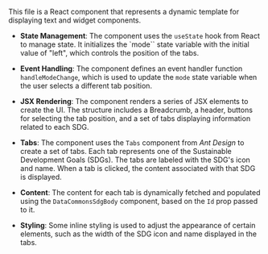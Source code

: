 This file is a React component that represents a dynamic template for displaying text and widget components. 

- **State Management**: The component uses the `useState` hook from React to manage state. It initializes the `mode`` state variable with the initial value of "left", which controls the position of the tabs.

- **Event Handling**: The component defines an event handler function `handleModeChange`, which is used to update the `mode` state variable when the user selects a different tab position.

- **JSX Rendering**: The component renders a series of JSX elements to create the UI. The structure includes a Breadcrumb, a header, buttons for selecting the tab position, and a set of tabs displaying information related to each SDG.

- **Tabs**: The component uses the `Tabs` component from *Ant Design* to create a set of tabs. Each tab represents one of the Sustainable Development Goals (SDGs). The tabs are labeled with the SDG's icon and name. When a tab is clicked, the content associated with that SDG is displayed.

- **Content**: The content for each tab is dynamically fetched and populated using the `DataCommonsSdgBody` component, based on the `Id` prop passed to it.

- **Styling**: Some inline styling is used to adjust the appearance of certain elements, such as the width of the SDG icon and name displayed in the tabs.
